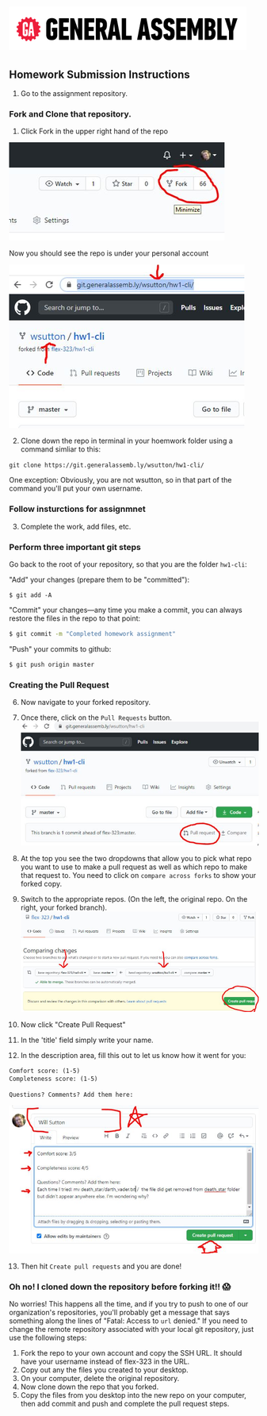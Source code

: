 # ![](images/ga.png)

## Homework Submission Instructions

1. Go to the assignment repository.

### Fork and Clone that repository.

1. Click Fork in the upper right hand of the repo

![](images/fork1.JPG)

Now you should see the repo is under your personal account

![](images/fork2.JPG)

2. Clone down the repo in terminal in your hoemwork folder using a command simliar to this:

```git clone https://git.generalassemb.ly/wsutton/hw1-cli/```

One exception: Obviously, you are not wsutton, so in that part of the command you'll put your own username.

### Follow insturctions for assignmnet

3. Complete the work, add files, etc.

### Perform three important git steps

Go back to the root of your repository, so that you are the folder `hw1-cli`:

"Add" your changes (prepare them to be "committed"):
```
$ git add -A
```

"Commit" your changes—any time you make a commit, you can always restore the files in the repo to that point:
```bash
$ git commit -m "Completed homework assignment"
```

"Push" your commits to github:
```bash
$ git push origin master
```


### Creating the Pull Request

6. Now navigate to your forked repository.

7. Once there, click on the `Pull Requests` button.
![](./images/pr1.JPG)

8. At the top you see the two dropdowns that allow you to pick what repo you want to use to make a pull request as well as which repo to make that request to.
You need to click on `compare across forks` to show your forked copy.

9. Switch to the appropriate repos. (On the left, the original repo. On the right, your forked branch).
![](./images/pr2.JPG)

10. Now click "Create Pull Request"

11. In the 'title' field simply write your name.

12. In the description area, fill this out to let us know how it went for you:
```
Comfort score: (1-5)
Completeness score: (1-5)

Questions? Comments? Add them here:

```
![](./images/pr3.JPG)

13. Then hit `Create pull requests` and you are done!


### Oh no! I cloned down the repository before forking it!! 😱

No worries! This happens all the time, and if you try to push to one of our organization's repositories, you'll probably get a message that says something along the lines of "Fatal: Access to `url` denied." If you need to change the remote repository associated with your local git repository, just use the following steps: 

1. Fork the repo to your own account and copy the SSH URL. It should have your username instead of flex-323 in the URL. 
2. Copy out any the files you created to your desktop.
3. On your computer, delete the original repository.
4. Now clone down the repo that you forked.
5. Copy the files from you desktop into the new repo on your computer, then add commit and push and complete the pull request steps.
